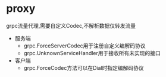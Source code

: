 # proxy

grpc流量代理,需要自定义Codec,不解析数据仅转发流量

- 服务端
  - grpc.ForceServerCodec用于注册自定义编解码协议
  - grpc.UnknownServiceHandler用于接收所有未实现的接口
- 客户端
  - grpc.ForceCodec方法可以在Dial时指定编解码协议
